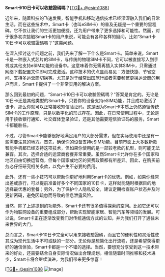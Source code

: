 **Smart卡10日卡可以收驗證碼嗎？**[[TG💪+ @esim1088](https://t.me/s/esim1088)]

近年来，随着科技的飞速发展，智能手机和移动通信技术已经深深融入我们的日常生活。而在这些技术中，Smart卡（也叫eSIM卡）的普及无疑是一个重要的里程碑。它不仅让我们的生活更加便捷，还为用户带来了更多选择和可能性。然而，对于很多初次接触Smart卡的用户来说，可能会有各种各样的疑问，比如“Smart卡10日卡可以收驗證碼嗎？”这类问题。

在深入探讨这个问题之前，我们先来了解一下什么是Smart卡。简单来说，Smart卡是一种嵌入式芯片的SIM卡，与传统的物理SIM卡不同，它可以被直接写入到手机或其他支持eSIM功能的设备中。这意味着你无需再插入实体SIM卡，只需通过网络下载配置文件即可完成激活。这种技术的优点显而易见：方便快捷、节省空间、支持多运营商切换等。尤其是对于经常出国旅行或者需要频繁更换运营商的用户而言，Smart卡提供了一个非常实用的解决方案。

那么回到最初的问题，“Smart卡10日卡可以收驗證碼嗎？”答案是肯定的。无论是10日卡还是其他类型的Smart卡，只要你的设备支持eSIM功能，并且成功激活了该卡，那么你就可以正常接收短信验证码。这是因为Smart卡本质上仍然遵循传统SIM卡的工作原理，只是以数字化的形式存在。因此，在日常使用过程中，无论是用于接收银行通知、社交媒体登录验证，还是其他需要短信验证码的服务，Smart卡都能胜任。

不过，尽管Smart卡能够很好地满足用户的大部分需求，但在实际使用中还是有一些需要注意的地方。首先，确保你的设备支持eSIM功能。目前市面上大多数新款智能手机都已经支持这项技术，但如果你使用的是一部较老款的机型，则可能无法兼容。其次，选择合适的运营商套餐非常重要。虽然Smart卡允许你在多个国家和地区自由切换运营商，但每个国家或地区的资费政策都有所差异。因此，在购买前务必仔细研究相关条款，以免产生不必要的费用。

此外，还有一些小技巧可以帮助你更好地利用Smart卡的优势。例如，如果你经常出差或旅行，可以提前准备好多个不同国家的10日卡，这样就能随时根据目的地选择最优惠的套餐；另外，为了保护个人隐私安全，建议定期检查账户状态并及时更新密码，避免因疏忽而导致的信息泄露风险。

当然，除了上述提到的功能外，Smart卡还有很多值得探索的空间。比如它还可以作为物联网设备的重要组成部分，帮助实现智能家居、智能汽车等领域的发展。可以说，Smart卡正在逐渐改变我们对传统通信方式的认知，并为我们打开了通往未来世界的大门。

总而言之，Smart卡10日卡完全可以用来接收驗證碼，而且它的便利性和灵活性使其成为现代生活中不可或缺的一部分。无论你是想简化出行流程，还是希望获得更好的通信体验，Smart卡都是一个不错的选择。当然，要想充分享受到这一技术带来的好处，还需要结合自身实际情况做出合理规划。相信随着时间推移和技术进步，Smart卡将会继续演进，为我们带来更多惊喜！

[[TG💪+ @esim1088](https://t.me/s/esim1088) ![Image](https://i.postimg.cc/4NQfJmqS/Snipaste-2025-05-13-00-14-12.png)]